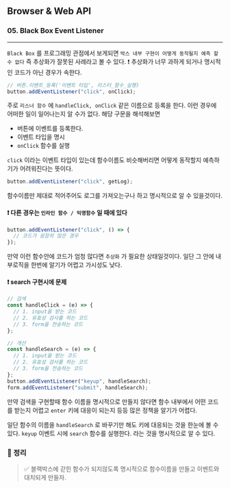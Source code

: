 ## Browser & Web API

### 05. Black Box Event Listener

---

`Black Box` 를 프로그래밍 관점에서 보게되면 `박스 내부 구현이 어떻게 동작될지 예측 할 수 없다` 즉 추상화가 잘못된 사례라고 볼 수 있다.
❗️ 추상화가 너무 과하게 되거나 명시적인 코드가 아닌 경우가 속한다.

```js
// 버튼.이벤트_등록('이벤트 타입', 리스터_함수_실행)
button.addEventListener("click", onClick);
```

주로 `리스너 함수` 에 `handleClick, onClick` 같은 이름으로 등록을 한다.
이런 경우에 어떠한 일이 일어나는지 알 수가 없다. 해당 구문을 해석해보면

>

- 버튼에 이벤트를 등록한다.
- 이벤트 타입을 명시
- `onClick` 함수를 실행

`click` 이라는 이벤트 타입이 있는데 함수이름도 비슷해버리면 어떻게 동작할지 예측하기가 어려워진다는 뜻이다.

```js
button.addEventListener("click", getLog);
```

함수이름만 제대로 적어주어도 로그를 가져오는구나 하고 명시적으로 알 수 있을것이다.

#### ❗️ 다른 경우는 `인라인 함수 / 익명함수` 일 때에 있다

```js
button.addEventListener("click", () => {
  // 코드가 굉장히 많은 경우
});
```

만약 이런 함수안에 코드가 엄청 많다면 `추상화` 가 필요한 상태일것이다. 일단 그 안에 내부로직을 한번에 알기가 어렵고 가시성도 낮다.

#### ❗️ search 구현시에 문제

```js
// 검색
const handleClick = (e) => {
  // 1. input을 받는 코드
  // 2. 유효성 검사를 하는 코드
  // 3. form을 전송하는 코드
};

// 개선
const handleSearch = (e) => {
  // 1. input을 받는 코드
  // 2. 유효성 검사를 하는 코드
  // 3. form을 전송하는 코드
};
button.addEventListener("keyup", handleSearch);
form.addEventListener("submit", handleSearch);
```

만약 검색을 구현할때 함수 이름을 명시적으로 만들지 않다면 함수 내부에서 어떤 코드를 받는지 어렵고 `enter` 키에 대응이 되는지 등등 많은 정책을 알기가 어렵다.

일단 함수의 이름을 `handleSearch` 로 바꾸기만 해도 키에 대응되는 것을 한눈에 볼 수 있다. `keyup` 이벤트 시에 `search` 함수를 실행한다. 라는 것을 명시적으로 알 수 있다.

### 📌 정리

> ✅ 블랙박스에 갇힌 함수가 되지않도록 명시적으로 함수이름을 만들고 이벤트와 대치되게 만들자.
